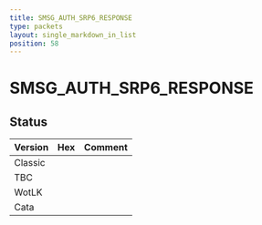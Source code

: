```yaml
---
title: SMSG_AUTH_SRP6_RESPONSE
type: packets
layout: single_markdown_in_list
position: 58
---
```


# SMSG_AUTH_SRP6_RESPONSE

## Status

Version | Hex | Comment
---------- | ---------- | ---------- 
Classic |  |  
TBC |  |  
WotLK |  |  
Cata |  |  
